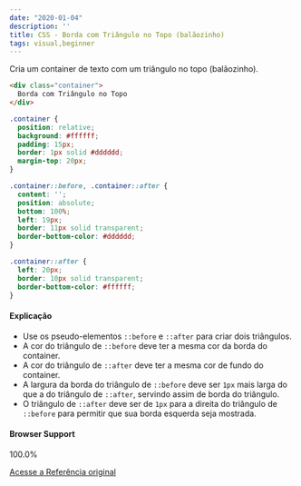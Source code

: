 ```yaml
---
date: "2020-01-04"
description: ''
title: CSS - Borda com Triângulo no Topo (balãozinho)
tags: visual,beginner
---
```


Cria um container de texto com um triângulo no topo (balãozinho).

```html
<div class="container">
  Borda com Triângulo no Topo
</div>
```

```css
.container {
  position: relative;
  background: #ffffff;
  padding: 15px;
  border: 1px solid #dddddd;
  margin-top: 20px;
}

.container::before, .container::after {
  content: '';
  position: absolute;
  bottom: 100%;
  left: 19px;
  border: 11px solid transparent;
  border-bottom-color: #dddddd;
}

.container::after {
  left: 20px;
  border: 10px solid transparent;
  border-bottom-color: #ffffff;
}
```

#### Explicação

- Use os pseudo-elementos `::before` e `::after` para criar dois triângulos.
- A cor do triângulo de `::before` deve ter a mesma cor da borda do container.
- A cor do triângulo de `::after` deve ter a mesma cor de fundo do container.
- A largura da borda do triângulo de `::before` deve ser `1px` mais larga do que a do triângulo de `::after`, servindo assim de borda do triângulo.
- O triângulo de `::after` deve ser de `1px` para a direita do triângulo de `::before` para permitir que sua borda esquerda seja mostrada.

#### Browser Support

100.0%

[Acesse a Referência original](http://github.com/30-seconds/)
